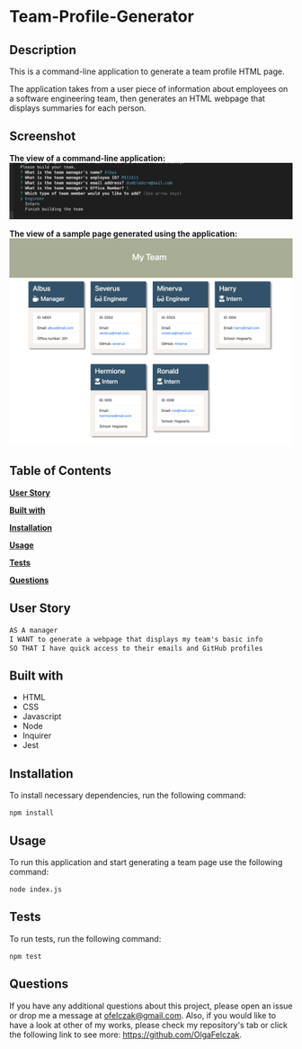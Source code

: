 # Team-Profile-Generator

## Description

This is a command-line application to generate a team profile HTML page.

The application takes from a user piece of information about employees on a software engineering team, then generates an HTML webpage that displays summaries for each person.

## Screenshot

**The view of a command-line application:**
![Terminal View](./screenshots/terminalView.png)
<br>

**The view of a sample page generated using the application:**
![Example Page](./screenshots/ExampleOfCreatedPage.png)

## Table of Contents

**[User Story](#UserStory)**<br>

**[Built with](#BuiltWith)**<br>

**[Installation](#License)**<br>

**[Usage](#Usage)**<br>

**[Tests](#Tests)**<br>

**[Questions](#Questions)**<br>

## User Story

```
AS A manager
I WANT to generate a webpage that displays my team's basic info
SO THAT I have quick access to their emails and GitHub profiles
```

## Built with

- HTML
- CSS
- Javascript
- Node
- Inquirer
- Jest

## Installation

To install necessary dependencies, run the following command:

```
npm install
```

## Usage

To run this application and start generating a team page use the following command:

```
node index.js
```

## Tests

To run tests, run the following command:
​

```
npm test
```

## Questions

If you have any additional questions about this project, please open an issue or drop me a message at ofelczak@gmail.com.
Also, if you would like to have a look at other of my works, please check my repository's tab or click the following link to see more: https://github.com/OlgaFelczak.
